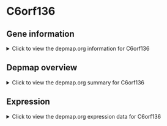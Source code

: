 <h1>C6orf136</h1>

<h2>Gene information</h2>
<details>
  <summary>Click to view the depmap.org information for C6orf136</summary>
  <p><a href="https://depmap.org/portal/gene/C6orf136?tab=about" target="_BLANK">Open page in a new tab...</a></p>
  <iframe src="https://depmap.org/portal/gene/C6orf136?tab=about" style="border:none;width:100%;height:800px"></iframe>
</details>

<h2>Depmap overview</h2>
<details>
  <summary>Click to view the depmap.org summary for C6orf136</summary>
  <p><a href="https://depmap.org/portal/gene/C6orf136?tab=overview" target="_BLANK">Open page in a new tab...</a></p>
  <iframe src="https://depmap.org/portal/gene/C6orf136?tab=overview" style="border:none;width:100%;height:800px"></iframe>
</details>

<h2>Expression</h2>
<details>
  <summary>Click to view the depmap.org expression data for C6orf136</summary>
  <p><a href="https://depmap.org/portal/gene/C6orf136?tab=characterization" target="_BLANK">Open page in a new tab...</a></p>
  <iframe src="https://depmap.org/portal/gene/C6orf136?tab=characterization" style="border:none;width:100%;height:800px"></iframe>
</details>


<!--
<h2>Reactome Pathway diagram</h2>
<details>
  <summary>Click to view the Reactome pathway for C6orf136</summary>
  <p><a href="PURL" target="_BLANK">Open page in a new tab...</a></p>
  PNAME
</details>
-->


